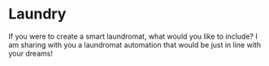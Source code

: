 # Laundry
If you were to create a smart laundromat, what would you like to include? I am sharing with you a laundromat automation that would be just in line with your dreams!
